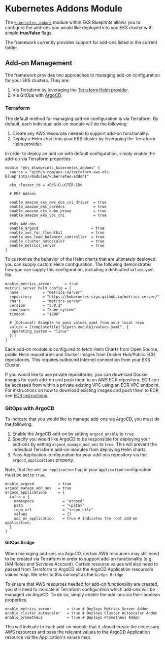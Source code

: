 # Kubernetes Addons Module

The [`kubernetes-addons`](https://github.com/aws-ia/terraform-aws-eks-blueprints/tree/main/modules/kubernetes-addons) module within EKS Blueprints allows you to configure the add-ons you would like deployed into you EKS cluster with simple **true/false** flags.

The framework currently provides support for add-ons listed in the current folder.

## Add-on Management

The framework provides two approaches to managing add-on configuration for your EKS clusters. They are:

1. Via Terraform by leveraging the [Terraform Helm provider](https://registry.terraform.io/providers/hashicorp/helm/latest/docs).
2. Via GitOps with [ArgoCD](https://argo-cd.readthedocs.io/en/stable/).

### Terraform

The default method for managing add-on configuration is via Terraform. By default, each individual add-on module will do the following:

1. Create any AWS resources needed to support add-on functionality.
2. Deploy a Helm chart into your EKS cluster by leveraging the Terraform Helm provider.

In order to deploy an add-on with default configuration, simply enable the add-on via Terraform properties.

```hcl
module "eks_blueprints_kubernetes_addons" {
  source = "github.com/aws-ia/terraform-aws-eks-blueprints//modules/kubernetes-addons"

  eks_cluster_id = <EKS-CLUSTER-ID>

  # EKS Addons

  enable_amazon_eks_aws_ebs_csi_driver  = true
  enable_amazon_eks_coredns             = true
  enable_amazon_eks_kube_proxy          = true
  enable_amazon_eks_vpc_cni             = true

  #K8s Add-ons
  enable_argocd                        = true
  enable_aws_for_fluentbit             = true
  enable_aws_load_balancer_controller  = true
  enable_cluster_autoscaler            = true
  enable_metrics_server                = true
}
```

To customize the behavior of the Helm charts that are ultimately deployed, you can supply custom Helm configuration. The following demonstrates how you can supply this configuration, including a dedicated `values.yaml` file.

```hcl
enable_metrics_server      = true
metrics_server_helm_config = {
  name           = "metrics-server"
  repository     = "https://kubernetes-sigs.github.io/metrics-server/"
  chart          = "metrics-server"
  version        = "3.8.1"
  namespace      = "kube-system"
  timeout        = "1200"

  # (Optional) Example to pass values.yaml from your local repo
  values = [templatefile("${path.module}/values.yaml", {
   operating_system = "linux"
  })]
}
```

Each add-on module is configured to fetch Helm Charts from Open Source, public Helm repositories and Docker images from Docker Hub/Public ECR repositories. This requires outbound Internet connection from your EKS Cluster.

If you would like to use private repositories, you can download Docker images for each add-on and push them to an AWS ECR repository. ECR can be accessed from within a private existing VPC using an ECR VPC endpoint. For instructions on how to download existing images and push them to ECR, see [ECR instructions](../advanced/ecr-instructions.md).

### GitOps with ArgoCD

To indicate that you would like to manage add-ons via ArgoCD, you must do the following:

1. Enable the ArgoCD add-on by setting `argocd_enable` to `true`.
2. Specify you would like ArgoCD to be responsible for deploying your add-ons by setting `argocd_manage_add_ons` to `true`. This will prevent the individual Terraform add-on modules from deploying Helm charts.
3. Pass Application configuration for your add-ons repository via the `argocd_applications` property.

Note, that the `add_on_application` flag in your `Application` configuration must be set to `true`.

```hcl
enable_argocd           = true
argocd_manage_add_ons   = true
argocd_applications     = {
  infra = {
    namespace             = "argocd"
    path                  = "<path>"
    repo_url              = "<repo_url>"
    values                = {}
    add_on_application    = true # Indicates the root add-on application.
  }
}
```

#### GitOps Bridge

When managing add-ons via ArgoCD, certain AWS resources may still need to be created via Terraform in order to support add-on functionality (e.g. IAM Roles and Services Account). Certain resource values will also need to passed from Terraform to ArgoCD via the ArgoCD Application resource's values map. We refer to this concept as the `GitOps Bridge`

To ensure that AWS resources needed for add-on functionality are created, you still need to indicate in Terraform configuration which add-ons will be managed via ArgoCD. To do so, simply enable the add-ons via their boolean properties.

```
enable_metrics_server       = true # Deploys Metrics Server Addon
enable_cluster_autoscaler   = true # Deploys Cluster Autoscaler Addon
enable_prometheus           = true # Deploys Prometheus Addon
```

This will indicate to each add-on module that it should create the necessary AWS resources and pass the relevant values to the ArgoCD Application resource via the Application's values map.
